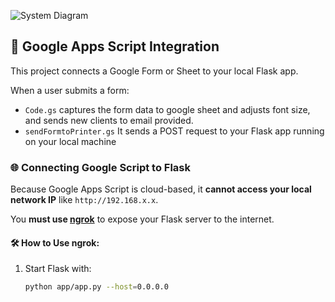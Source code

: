 ![System Diagram](docs/architecture.png)

## 📄 Google Apps Script Integration

This project connects a Google Form or Sheet to your local Flask app.

When a user submits a form:
- `Code.gs` captures the form data to google sheet and adjusts font size, and sends new clients to email provided.
- `sendFormtoPrinter.gs` It sends a POST request to your Flask app running on your local machine

### 🌐 Connecting Google Script to Flask

Because Google Apps Script is cloud-based, it **cannot access your local network IP** like `http://192.168.x.x`.

You **must use [ngrok](https://ngrok.com/)** to expose your Flask server to the internet.

#### 🛠️ How to Use ngrok:

1. Start Flask with:
   ```bash
   python app/app.py --host=0.0.0.0
